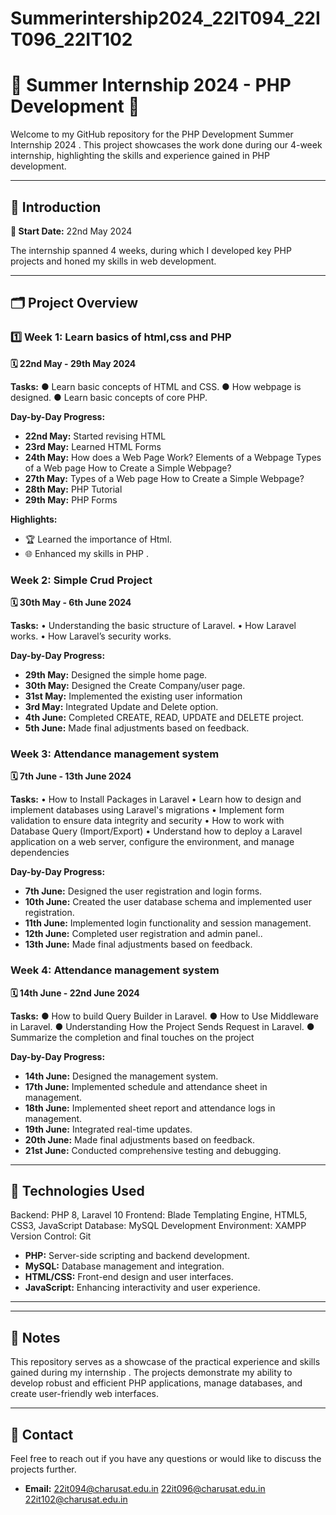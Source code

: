 # Summerintership2024_22IT094_22IT096_22IT102
# 🌟 Summer Internship 2024 - PHP Development 🌟

Welcome to my GitHub repository for the PHP Development Summer Internship 2024 . This project showcases the work done during our 4-week internship, highlighting the skills and experience gained in PHP development.

---

## 🚀 Introduction

**📅 Start Date:** 22nd May 2024

The internship  spanned 4 weeks, during which I developed key PHP projects and honed my skills in web development.

---

## 🗂️ Project Overview

### 1️⃣ Week 1: Learn basics of html,css and PHP
**🗓️ 22nd May - 29th May 2024**

**Tasks:**
●	Learn basic concepts of HTML and CSS.
●	How webpage is designed.
●	Learn basic concepts of core PHP.


**Day-by-Day Progress:**
- **22nd May:** Started revising HTML
- **23rd May:** Learned HTML Forms
- **24th May:** How does a Web Page Work?
                Elements of a Webpage
                Types of a Web page
                How to Create a Simple Webpage?
- **27th May:** Types of a Web page
                How to Create a Simple Webpage?
- **28th May:** PHP Tutorial
- **29th May:** PHP Forms

**Highlights:**
- 🏆 Learned the importance of Html.
- 🌐 Enhanced my skills in PHP .



### Week 2: Simple Crud Project
**🗓️ 30th May - 6th June 2024**

**Tasks:**
•	Understanding the basic structure of Laravel.
•	How Laravel works.
•	How Laravel’s security works.


**Day-by-Day Progress:**
- **29th May:** Designed the simple home page.
- **30th May:** Designed the Create Company/user  page.
- **31st May:** Implemented the existing user information
- **3rd May:** Integrated Update and Delete option.
- **4th June:** Completed CREATE, READ, UPDATE and DELETE project.
- **5th June:**  Made final adjustments based on feedback.

### Week 3: Attendance management system
**🗓️ 7th June - 13th June 2024**

**Tasks:**
•	How to Install Packages in Laravel
•	Learn how to design and implement databases using Laravel's migrations
•	Implement form validation to ensure data integrity and security
•	How to work with Database Query (Import/Export)
•	Understand how to deploy a Laravel application on a web server, configure the environment, and manage dependencies


**Day-by-Day Progress:**
- **7th June:** Designed the user registration and login forms.
- **10th June:** Created the user database schema and implemented user registration.
- **11th June:** Implemented login functionality and session management.
- **12th June:** Completed user registration and admin panel..
- **13th June:** Made final adjustments based on feedback.


### Week 4: Attendance management system
**🗓️ 14th June - 22nd June 2024**

**Tasks:**
●	How to build Query Builder in Laravel.
●	How to Use Middleware in Laravel.
●	Understanding How the Project Sends Request in Laravel.
●	Summarize the completion and final touches on the project



**Day-by-Day Progress:**
- **14th June:** Designed the management system.
- **17th June:** Implemented schedule and attendance sheet in management.
- **18th June:** Implemented sheet report and attendance logs in management.
- **19th June:** Integrated real-time updates.
- **20th June:** Made final adjustments based on feedback.
- **21st June:** Conducted comprehensive testing and debugging.



---

## 🔧 Technologies Used

Backend: PHP 8, Laravel 10
Frontend: Blade Templating Engine, HTML5, CSS3, JavaScript
Database: MySQL
Development Environment: XAMPP
Version Control: Git
- **PHP:** Server-side scripting and backend development.
- **MySQL:** Database management and integration.
- **HTML/CSS:** Front-end design and user interfaces.
- **JavaScript:** Enhancing interactivity and user experience.

---



---

## 📝 Notes

This repository serves as a showcase of the practical experience and skills gained during my internship . The projects demonstrate my ability to develop robust and efficient PHP applications, manage databases, and create user-friendly web interfaces.

---

## 📧 Contact

Feel free to reach out if you have any questions or would like to discuss the projects further.

- **Email:** 22it094@charusat.edu.in
             22it096@charusat.edu.in 
             22it102@charusat.edu.in






